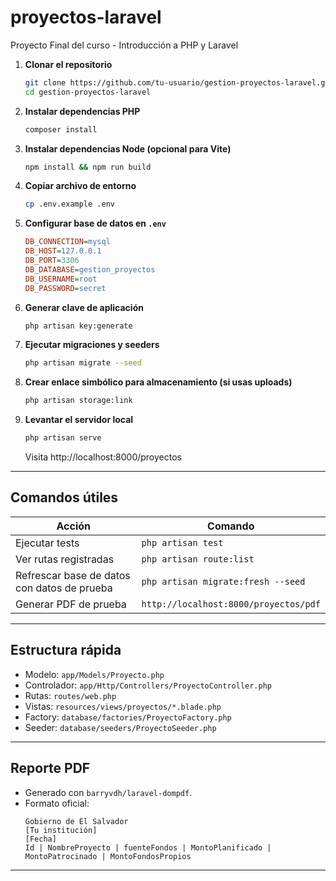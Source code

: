 # proyectos-laravel
Proyecto Final del curso - Introducción a PHP y Laravel

1. **Clonar el repositorio**
   ```bash
   git clone https://github.com/tu-usuario/gestion-proyectos-laravel.git
   cd gestion-proyectos-laravel

2. **Instalar dependencias PHP**
   ```bash
   composer install
   ```

3. **Instalar dependencias Node (opcional para Vite)**
   ```bash
   npm install && npm run build
   ```

4. **Copiar archivo de entorno**
   ```bash
   cp .env.example .env
   ```

5. **Configurar base de datos en `.env`**
   ```ini
   DB_CONNECTION=mysql
   DB_HOST=127.0.0.1
   DB_PORT=3306
   DB_DATABASE=gestion_proyectos
   DB_USERNAME=root
   DB_PASSWORD=secret
   ```

6. **Generar clave de aplicación**
   ```bash
   php artisan key:generate
   ```

7. **Ejecutar migraciones y seeders**
   ```bash
   php artisan migrate --seed
   ```

8. **Crear enlace simbólico para almacenamiento (si usas uploads)**
   ```bash
   php artisan storage:link
   ```

9. **Levantar el servidor local**
   ```bash
   php artisan serve
   ```
   Visita http://localhost:8000/proyectos

---

## Comandos útiles

| Acción                                       | Comando                          |
|----------------------------------------------|----------------------------------|
| Ejecutar tests                               | `php artisan test`               |
| Ver rutas registradas                        | `php artisan route:list`         |
| Refrescar base de datos con datos de prueba  | `php artisan migrate:fresh --seed` |
| Generar PDF de prueba                        | `http://localhost:8000/proyectos/pdf` |

---

## Estructura rápida

- Modelo: `app/Models/Proyecto.php`  
- Controlador: `app/Http/Controllers/ProyectoController.php`  
- Rutas: `routes/web.php`  
- Vistas: `resources/views/proyectos/*.blade.php`  
- Factory: `database/factories/ProyectoFactory.php`  
- Seeder: `database/seeders/ProyectoSeeder.php`  

---

## Reporte PDF

- Generado con `barryvdh/laravel-dompdf`.  
- Formato oficial:  
  ```
  Gobierno de El Salvador  
  [Tu institución]  
  [Fecha]  
  Id | NombreProyecto | fuenteFondos | MontoPlanificado | MontoPatrocinado | MontoFondosPropios
  ```

---
